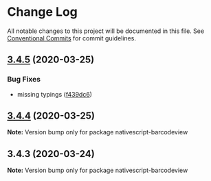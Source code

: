 # Change Log

All notable changes to this project will be documented in this file.
See [Conventional Commits](https://conventionalcommits.org) for commit guidelines.

## [3.4.5](https://github.com/farfromrefug/nativescript-barcodeview/compare/v3.4.4...v3.4.5) (2020-03-25)


### Bug Fixes

* missing typings ([f439dc6](https://github.com/farfromrefug/nativescript-barcodeview/commit/f439dc61d8196853f69b3db63a3353a21a10abfe))





## [3.4.4](https://github.com/farfromrefug/nativescript-barcodeview/compare/v3.4.3...v3.4.4) (2020-03-25)

**Note:** Version bump only for package nativescript-barcodeview





## 3.4.3 (2020-03-24)

**Note:** Version bump only for package nativescript-barcodeview
